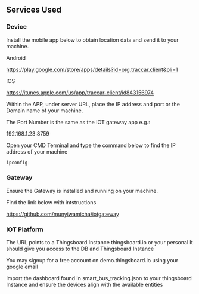 ## Services Used

### Device
Install the mobile app below to obtain location data and send it to your machine.

Android

https://play.google.com/store/apps/details?id=org.traccar.client&pli=1

IOS

https://itunes.apple.com/us/app/traccar-client/id843156974


Within the APP, under server URL, place the IP address and port or the Domain name of your machine.

The Port Number is the same as the IOT gateway app e.g.:

192.168.1.23:8759


Open your CMD Terminal  and type the command below to find the IP address of your machine

```bash
ipconfig
```


### Gateway

Ensure the Gateway is installed and running on your machine.

Find the link below with intstructions

https://github.com/munyiwamicha/iotgateway


### IOT Platform

The URL points to a Thingsboard Instance thingsboard.io or your personal 
It should give you access to the DB and Thingsboard Instance

You may signup for a free account on demo.thingsboard.io using your google email

Import the dashboard found in smart_bus_tracking.json to your thingsboard Instance and ensure the devices align with the available entities